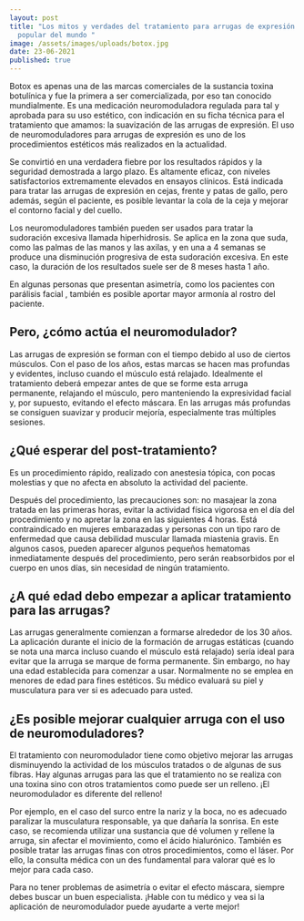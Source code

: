 ```yaml
---
layout: post
title: "Los mitos y verdades del tratamiento para arrugas de expresión más
  popular del mundo "
image: /assets/images/uploads/botox.jpg
date: 23-06-2021
published: true
---
```

Botox es apenas una de las marcas comerciales de la sustancia toxina botulínica y fue la primera a ser comercializada, por eso tan conocido mundialmente. Es una medicación  neuromoduladora regulada para tal y aprobada para su uso estético, con indicación en su ficha técnica para el tratamiento que amamos: la suavización de las arrugas de expresión. El uso de neuromoduladores para arrugas de expresión es uno de los procedimientos estéticos más realizados en la actualidad.

Se convirtió en una verdadera fiebre por los resultados rápidos y la seguridad demostrada a largo plazo. Es altamente eficaz, con niveles satisfactorios extremamente elevados en ensayos clínicos. Está indicada para tratar las arrugas de expresión en cejas, frente y patas de gallo, pero además, según el paciente, es posible levantar la cola de la ceja y mejorar el contorno facial y del cuello. 

Los neuromoduladores también pueden ser usados para tratar la sudoración excesiva llamada hiperhidrosis. Se aplica en la zona que suda, como las palmas de las manos y las axilas, y en una a 4 semanas se produce una disminución progresiva de esta sudoración excesiva. En este caso, la duración de los resultados suele ser de  8 meses hasta 1 año.

En algunas personas que presentan asimetría, como los pacientes con parálisis facial , también es posible aportar mayor armonía al rostro del paciente.

## Pero, ¿cómo actúa el neuromodulador?

Las arrugas de expresión se forman con el tiempo debido al uso de ciertos músculos. Con el paso de los años, estas marcas se hacen mas profundas y evidentes, incluso cuando el músculo está relajado. Idealmente  el tratamiento deberá empezar antes de que se forme esta arruga permanente, relajando el músculo, pero manteniendo la expresividad facial y, por supuesto, evitando el efecto máscara.   En las arrugas más profundas se consiguen suavizar y producir mejoría, especialmente tras múltiples sesiones.

## ¿Qué esperar del post-tratamiento?

Es un procedimiento rápido, realizado con anestesia tópica, con pocas molestias y que no afecta en absoluto la actividad del paciente.

Después del procedimiento, las precauciones son: no masajear la zona tratada en las primeras horas, evitar la actividad física vigorosa en el día del procedimiento y no apretar la zona en las siguientes 4 horas. Está contraindicado en mujeres embarazadas y personas con un tipo raro de enfermedad que causa debilidad muscular llamada miastenia gravis. En algunos casos, pueden aparecer algunos pequeños hematomas inmediatamente después del procedimiento, pero serán reabsorbidos por el cuerpo en unos días, sin necesidad de ningún tratamiento.

## ¿A qué edad debo empezar a aplicar tratamiento para las arrugas?

Las arrugas generalmente comienzan a formarse alrededor de los 30 años. La aplicación durante el inicio de la formación de arrugas estáticas (cuando se nota una marca incluso cuando el músculo está relajado) sería ideal para evitar que la arruga se marque de forma permanente. Sin embargo, no hay una edad establecida para comenzar a usar. Normalmente no se emplea en menores de edad para fines estéticos. Su médico evaluará su piel y musculatura para ver si es adecuado para usted.



## ¿Es posible mejorar cualquier arruga con el uso de neuromoduladores?

El tratamiento con neuromodulador tiene como objetivo mejorar las arrugas disminuyendo la actividad de los músculos tratados o de algunas de sus fibras. Hay algunas arrugas para las que el tratamiento no se realiza con una toxina sino con otros tratamientos como puede ser  un relleno. ¡El neuromodulador es diferente del relleno!

Por ejemplo, en el caso del surco entre la nariz y la boca, no es adecuado  paralizar la musculatura responsable, ya que dañaría la sonrisa. En este caso, se recomienda utilizar una sustancia que dé volumen y rellene la arruga, sin afectar el movimiento, como el ácido hialurónico. También es posible tratar las arrugas finas con otros procedimientos, como el láser. Por ello, la consulta médica con un des fundamental para valorar qué es lo mejor para cada caso.

Para no tener problemas de asimetría o evitar el efecto máscara, siempre debes buscar un buen especialista. ¡Hable con tu médico y vea si la aplicación de neuromodulador puede ayudarte a verte mejor!
